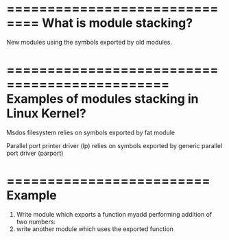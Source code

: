==============================
What is module stacking?
==============================

New modules using the symbols exported by old modules.


==============================================
Examples of modules stacking in Linux Kernel?
=============================================

Msdos filesystem relies on symbols exported by fat module

Parallel port printer driver (lp) relies on symbols exported by generic parallel port driver (parport)

=========================
Example
=========================
1. Write module which exports a function myadd performing addition of two numbers:
2. write another module which uses the exported function
